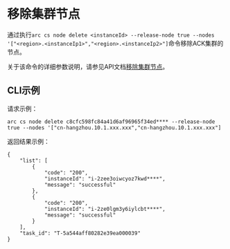 # 移除集群节点

通过执行`arc cs node delete <instanceId> --release-node true --nodes '["<region>.<instanceIp1>","<region>.<instanceIp2>"]`命令移除ACK集群的节点。

关于该命令的详细参数说明，请参见API文档[移除集群节点](/cn.zh-CN/API参考/节点/移除集群节点.md)。

## CLI示例

请求示例：

```
arc cs node delete c8cfc598fc84a41d6af96965f34ed**** --release-node true --nodes '["cn-hangzhou.10.1.xxx.xxx","cn-hangzhou.10.1.xxx.xxx"]
```

返回结果示例：

```
{
    "list": [
        {
            "code": "200",
            "instanceId": "i-2zee3oiwcyoz7kwd****",
            "message": "successful"
        },
        {
            "code": "200",
            "instanceId": "i-2ze0lgm3y6iylcbt****",
            "message": "successful"
        }
    ],
    "task_id": "T-5a544aff80282e39ea000039"
}
```

